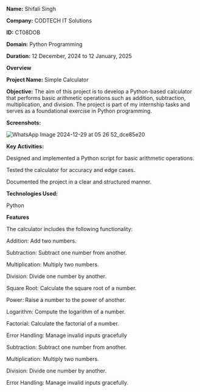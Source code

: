 **Name:** Shifali Singh

**Company:** CODTECH IT Solutions

**ID:** CT08DOB

**Domain:** Python Programming

**Duration:** 12 December, 2024 to 12 January, 2025


**Overview**

**Project Name:** Simple Calculator 

**Objective:** The aim of this project is to develop a Python-based calculator that performs basic arithmetic operations such as addition, subtraction, multiplication, and division. The project is part of my internship tasks and serves as a foundational exercise in Python programming.

**Screenshots:**

![WhatsApp Image 2024-12-29 at 05 26 52_dce85e20](https://github.com/user-attachments/assets/b022ca12-d270-4674-a2a5-c5a7155ae3ec)


**Key Activities:**

Designed and implemented a Python script for basic arithmetic operations.

Tested the calculator for accuracy and edge cases.

Documented the project in a clear and structured manner.

**Technologies Used:**

Python

**Features**

The calculator includes the following functionality:

Addition: Add two numbers.

Subtraction: Subtract one number from another.

Multiplication: Multiply two numbers.

Division: Divide one number by another.

Square Root: Calculate the square root of a number.

Power: Raise a number to the power of another.

Logarithm: Compute the logarithm of a number.

Factorial: Calculate the factorial of a number.

Error Handling: Manage invalid inputs gracefully

Subtraction: Subtract one number from another.

Multiplication: Multiply two numbers.

Division: Divide one number by another.

Error Handling: Manage invalid inputs gracefully.
